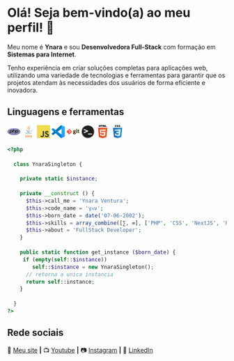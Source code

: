 # Olá! Seja bem-vindo(a) ao meu perfil! 🌟

Meu nome é **Ynara** e sou **Desenvolvedora Full-Stack** com formação em **Sistemas para Internet**. 

Tenho experiência em criar soluções completas para aplicações web, utilizando uma variedade de tecnologias e ferramentas para garantir que os projetos atendam às necessidades dos usuários de forma eficiente e inovadora.

## Linguagens e ferramentas
<code><img height="30" src="https://raw.githubusercontent.com/github/explore/80688e429a7d4ef2fca1e82350fe8e3517d3494d/topics/php/php.png"></code>
<code><img height="30" src="https://raw.githubusercontent.com/github/explore/80688e429a7d4ef2fca1e82350fe8e3517d3494d/topics/java/java.png"></code>
<code><img height="30" src="https://raw.githubusercontent.com/github/explore/80688e429a7d4ef2fca1e82350fe8e3517d3494d/topics/javascript/javascript.png"></code>
<code><img height="30" src="https://raw.githubusercontent.com/github/explore/80688e429a7d4ef2fca1e82350fe8e3517d3494d/topics/visual-studio-code/visual-studio-code.png"></code>
<code><img height="30" src="https://raw.githubusercontent.com/github/explore/80688e429a7d4ef2fca1e82350fe8e3517d3494d/topics/git/git.png"></code>
<code><img height="30" src="https://raw.githubusercontent.com/github/explore/80688e429a7d4ef2fca1e82350fe8e3517d3494d/topics/terminal/terminal.png"></code>
<code><img height="30" src="https://raw.githubusercontent.com/github/explore/80688e429a7d4ef2fca1e82350fe8e3517d3494d/topics/html/html.png"></code>
<code><img height="30" src="https://raw.githubusercontent.com/github/explore/80688e429a7d4ef2fca1e82350fe8e3517d3494d/topics/css/css.png"></code>
```php
<?php

  class YnaraSingleton {

    private static $instance;

    private __construct () {
      $this->call_me = 'Ynara Ventura';
      $this->code_name = 'γᴧν';
      $this->born_date = date('07-06-2002');
      $this->skills = array_combine([∑, ∞], ['PHP', 'CSS', 'NextJS', 'React', 'JavaScript']);
      $this->about = 'FullStack Developer';
    }

    public static function get_instance ($born_date) {
     if (empty(self::$instance))
        self::$instance = new YnaraSingleton();
      // retorna a unica instancia
      return self::instance;
    }

  }
?>

```
[website]: https://ynaralira.github.io/portifolio-ynara/
[youtube]: https://www.youtube.com/channel/UCfTPnFdC2xBQegg7aBZuDGw/
[instagram]: https://www.instagram.com/ynara_dev/
[linkedin]: https://www.linkedin.com/in/ynara-lira-ventura-797a341b7/


## Rede sociais

🏡 [Meu site][website] **|**
📺 [Youtube][youtube] **|**
📷 [Instagram][instagram] **|**
👔 [LinkedIn][linkedin]
